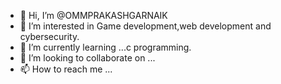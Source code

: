 - 👋 Hi, I’m @OMMPRAKASHGARNAIK
- 👀 I’m interested in Game development,web development and cybersecurity.
- 🌱 I’m currently learning ...c programming.
- 💞️ I’m looking to collaborate on ...
- 📫 How to reach me ...

<!---
OMMPRAKASHGARNAIK/OMMPRAKASHGARNAIK is a ✨ special ✨ repository because its `README.md` (this file) appears on your GitHub profile.
You can click the Preview link to take a look at your changes.
--->

